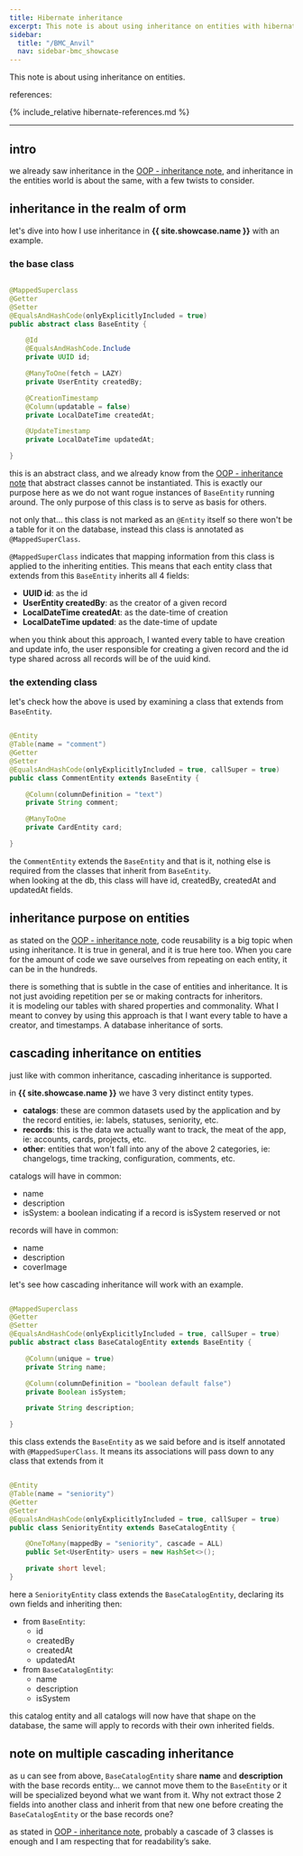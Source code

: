 ```yaml
---
title: Hibernate inheritance
excerpt: This note is about using inheritance on entities with hibernate
sidebar:
  title: "/BMC_Anvil"
  nav: sidebar-bmc_showcase
---
```


This note is about using inheritance on entities.

references:

{% include_relative hibernate-references.md %}

---

## intro

we already saw inheritance in the [OOP - inheritance note](/bmc-showcase-note-oop-inheritance), and inheritance in the entities world is
about the same, with a few twists to consider.

## inheritance in the realm of orm

let's dive into how I use inheritance in **{{ site.showcase.name }}** with an example.

### the base class

```java

@MappedSuperclass
@Getter
@Setter
@EqualsAndHashCode(onlyExplicitlyIncluded = true)
public abstract class BaseEntity {

    @Id
    @EqualsAndHashCode.Include
    private UUID id;

    @ManyToOne(fetch = LAZY)
    private UserEntity createdBy;

    @CreationTimestamp
    @Column(updatable = false)
    private LocalDateTime createdAt;

    @UpdateTimestamp
    private LocalDateTime updatedAt;

}
```

this is an abstract class, and we already know from the [OOP - inheritance note](/bmc-showcase-note-oop-inheritance) that abstract classes
cannot be instantiated. This is exactly our purpose here as we do not want rogue instances of `BaseEntity` running around. The only purpose
of this class is to serve as basis for others.

not only that... this class is not marked as an `@Entity` itself so there won't be a table for it on the database, instead this class is
annotated as `@MappedSuperClass`.

`@MappedSuperClass` indicates that mapping information from this class is applied to the inheriting entities. This means that each entity
class that extends from this `BaseEntity` inherits all 4 fields:

* **UUID id**: as the id
* **UserEntity createdBy**: as the creator of a given record
* **LocalDateTime createdAt**: as the date-time of creation
* **LocalDateTime updated**: as the date-time of update

when you think about this approach, I wanted every table to have creation and update info, the user responsible for creating a given record
and the id type shared across all records will be of the uuid kind.

### the extending class

let's check how the above is used by examining a class that extends from `BaseEntity`.

```java

@Entity
@Table(name = "comment")
@Getter
@Setter
@EqualsAndHashCode(onlyExplicitlyIncluded = true, callSuper = true)
public class CommentEntity extends BaseEntity {

    @Column(columnDefinition = "text")
    private String comment;

    @ManyToOne
    private CardEntity card;

}
```

the `CommentEntity` extends the `BaseEntity` and that is it, nothing else is required from the classes that inherit from `BaseEntity`.<br>
when looking at the db, this class will have id, createdBy, createdAt and updatedAt fields.

## inheritance purpose on entities

as stated on the [OOP - inheritance note](/bmc-showcase-note-oop-inheritance), code reusability is a big topic when using inheritance. It is
true in general, and it is true here too. When you care for the amount of code we save ourselves from repeating on each entity, it can be in
the hundreds.

there is something that is subtle in the case of entities and inheritance. It is not just avoiding repetition per se or making contracts for
inheritors.<br>
it is modeling our tables with shared properties and commonality. What I meant to convey by using this approach is that I want every table
to have a creator, and timestamps. A database inheritance of sorts.

## cascading inheritance on entities

just like with common inheritance, cascading inheritance is supported.

in **{{ site.showcase.name }}** we have 3 very distinct entity types.

* **catalogs**: these are common datasets used by the application and by the record entities, ie: labels, statuses, seniority, etc.
* **records**: this is the data we actually want to track, the meat of the app, ie: accounts, cards, projects, etc.
* **other**: entities that won't fall into any of the above 2 categories, ie: changelogs, time tracking, configuration, comments, etc.

catalogs will have in common:

* name
* description
* isSystem: a boolean indicating if a record is isSystem reserved or not

records will have in common:

* name
* description
* coverImage

let's see how cascading inheritance will work with an example.

```java

@MappedSuperclass
@Getter
@Setter
@EqualsAndHashCode(onlyExplicitlyIncluded = true, callSuper = true)
public abstract class BaseCatalogEntity extends BaseEntity {

    @Column(unique = true)
    private String name;

    @Column(columnDefinition = "boolean default false")
    private Boolean isSystem;

    private String description;

}
```

this class extends the `BaseEntity` as we said before and is itself annotated with `@MappedSuperClass`. It means its associations will pass
down to any class that extends from it

```java

@Entity
@Table(name = "seniority")
@Getter
@Setter
@EqualsAndHashCode(onlyExplicitlyIncluded = true, callSuper = true)
public class SeniorityEntity extends BaseCatalogEntity {

    @OneToMany(mappedBy = "seniority", cascade = ALL)
    public Set<UserEntity> users = new HashSet<>();

    private short level;
}
```

here a `SeniorityEntity` class extends the `BaseCatalogEntity`, declaring its own fields and inheriting then:

* from `BaseEntity`:
    * id
    * createdBy
    * createdAt
    * updatedAt
* from `BaseCatalogEntity`:
    * name
    * description
    * isSystem

this catalog entity and all catalogs will now have that shape on the database, the same will apply to records with their own inherited
fields.

## note on multiple cascading inheritance

as u can see from above, `BaseCatalogEntity` share **name** and **description** with the base records entity... we cannot move them to
the `BaseEntity` or it will be specialized beyond what we want from it. Why not extract those 2 fields into another class and inherit from
that new one before creating the `BaseCatalogEntity` or the base records one?

as stated in [OOP - inheritance note](/bmc-showcase-note-oop-inheritance), probably a cascade of 3 classes is enough and I am respecting
that for readability’s sake.

